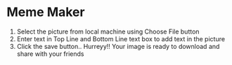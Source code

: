 # Meme Maker
1. Select the picture from local machine using Choose File button
2. Enter text in Top Line and Bottom Line text box to add text in the picture
3. Click the save button.. Hurreyy!! Your image is ready to download and share with your friends